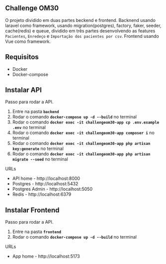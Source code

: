 ## Challenge OM30

O projeto dividido em duas partes beckend e frontend. Backnend usando laravel como framework, usando migration(postgres), factory, faker, seeder, cache(redis) e queue, dividido em três partes desenvolvendo as features `Pacientes`, `Enredeço` e `Importação dos pacientes por csv`. Frontend usando Vue como framework.

## Requisitos

- Docker
- Docker-compose

## Instalar API

Passo para rodar a API.

1. Entre na pasta **`backend`**
2. Rodar o comando **`docker-compose up -d --build`** no terminal
3. Rodar o comando **`docker exec -it challengeom30-app cp .env.example .env`** no terminal
4. Rodar o comando **`docker exec -it challengeom30-app composer i`** no terminal
5. Rodar o comando **`docker exec -it challengeom30-app php artisan key:generate`** no terminal
6. Rodar o comando **`docker exec -it challengeom30-app php artisan migrate --seed`** no terminal

URLs

- API home - http://localhost:8000
- Postgres - http://localhost:5432
- Postgres Admin - http://localhost:5050
- Redis - http://localhost:6379

## Instalar Frontend

Passo para rodar a API.

1. Entre na pasta **`frontend`**
2. Rodar o comando **`docker-compose up -d --build`** no terminal

URLs

- App home - http://localhost:5173
